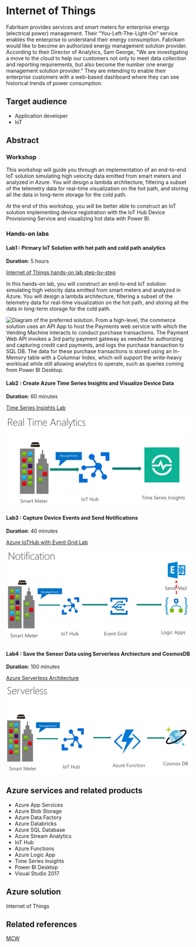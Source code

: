 # Internet of Things

Fabrikam provides services and smart meters for enterprise energy (electrical power) management. Their “You-Left-The-Light-On” service enables the enterprise to understand their energy consumption. Fabrikam would like to become an authorized energy management solution provider. According to their Director of Analytics, Sam George, "We are investigating a move to the cloud to help our customers not only to meet data collection and reporting requirements, but also become the number one energy management solution provider." They are intending to enable their enterprise customers with a web-based dashboard where they can see historical trends of power consumption.

## Target audience

- Application developer
- IoT

## Abstract

### Workshop

This workshop will guide you through an implementation of an end-to-end IoT solution simulating high velocity data emitted from smart meters and analyzed in Azure. You will design a lambda architecture, filtering a subset of the telemetry data for real-time visualization on the hot path, and storing all the data in long-term storage for the cold path.

At the end of this workshop, you will be better able to construct an IoT solution implementing device registration with the IoT Hub Device Provisioning Service and visualizing hot data with Power BI.

### Hands-on labs

#### Lab1 : Pirmary IoT Solution with hot path and cold path analytics

**Duration**: 5 hours

[Internet of Things hands-on lab step-by-step](Hands-on%20lab/HOL%20step-by-step%20-%20Internet%20of%20Things.md)

In this hands-on lab, you will construct an end-to-end IoT solution simulating high velocity data emitted from smart meters and analyzed in Azure. You will design a lambda architecture, filtering a subset of the telemetry data for real-time visualization on the hot path, and storing all the data in long-term storage for the cold path.

![Diagram of the preferred solution. From a high-level, the commerce solution uses an API App to host the Payments web service with which the Vending Machine interacts to conduct purchase transactions. The Payment Web API invokes a 3rd party payment gateway as needed for authorizing and capturing credit card payments, and logs the purchase transaction to SQL DB. The data for these purchase transactions is stored using an In-Memory table with a Columnar Index, which will support the write-heavy workload while still allowing analytics to operate, such as queries coming from Power BI Desktop.](Hands-on%20lab/media/preferred-solution-architecture.png 'Preferred high-level architecture')

#### Lab2 : Create Azure Time Series Insights and Visualize Device Data

**Duration**: 60 minutes

[Time Series Insights Lab](Hands-on%20lab/HOL%20step-by-step-timeseriesinsights.md)


![The Solution diagram is described in the text following this diagram.](Hands-on%20lab/images/Hands-onlabstep-by-step-Serverlessarchitectureimages/media/image2_New3.png 'Solution diagram')

#### Lab3 : Capture Device Events and Send Notifications

**Duration**: 40 minutes

[Azure IoTHub with Event Grid Lab](Hands-on%20lab/HOL%20step-by-step-EventGrids.md)


![The Solution diagram is described in the text following this diagram.](Hands-on%20lab/images/Hands-onlabstep-by-step-Serverlessarchitectureimages/media/image2_New2.png 'Solution diagram')

#### Lab4 : Save the Sensor Data using Serverless Archiecture and CosmosDB

**Duration**: 100 minutes

[Azure Serverless Architecture](Hands-on%20lab/HOL%20step-by-step%20-%20Serverless%20architecture.md)


![The Solution diagram is described in the text following this diagram.](Hands-on%20lab/images/Hands-onlabstep-by-step-Serverlessarchitectureimages/media/image2_New.png 'Solution diagram')

## Azure services and related products

- Azure App Services
- Azure Blob Storage
- Azure Data Factory
- Azure Databricks
- Azure SQL Database
- Azure Stream Analytics
- IoT Hub
- Azure Functions
- Azure Logic App
- Time Series Insights
- Power BI Desktop
- Visual Studio 2017

## Azure solution

Internet of Things

## Related references

[MCW](https://github.com/Microsoft/MCW)
